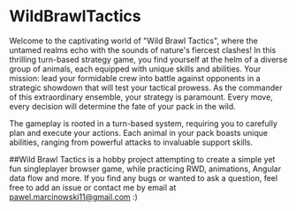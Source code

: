 # WildBrawlTactics

Welcome to the captivating world of "Wild Brawl Tactics", where the
untamed realms echo with the sounds of nature's fiercest clashes! In this
thrilling turn-based strategy game, you find yourself at the helm of a
diverse group of animals, each equipped with unique skills and abilities.
Your mission: lead your formidable crew into battle against opponents in a
strategic showdown that will test your tactical prowess. As the commander
of this extraordinary ensemble, your strategy is paramount. Every move,
every decision will determine the fate of your pack in the wild.

The gameplay is rooted in a turn-based system, requiring you to carefully
plan and execute your actions. Each animal in your pack boasts unique
abilities, ranging from powerful attacks to invaluable support skills.

##Wild Brawl Tactics is a hobby project attempting to create a simple yet fun singleplayer browser game, while practicing RWD, animations, Angular data flow and more. If you find any bugs or wanted to ask a question, feel free to add an issue or contact me by email at pawel.marcinowski11@gmail.com :)
